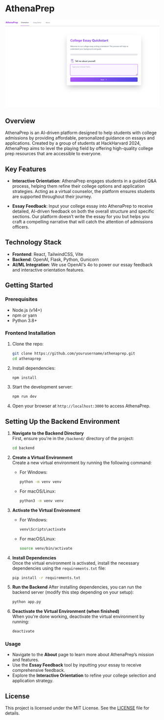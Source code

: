 # AthenaPrep
![Landing page of AthenaPrep](./landing.png)
## Overview
AthenaPrep is an AI-driven platform designed to help students with college admissions by providing affordable, personalized guidance on essays and applications. Created by a group of students at HackHarvard 2024, AthenaPrep aims to level the playing field by offering high-quality college prep resources that are accessible to everyone.

## Key Features
- **Interactive Orientation**: AthenaPrep engages students in a guided Q&A process, helping them refine their college options and application strategies. Acting as a virtual counselor, the platform ensures students are supported throughout their journey.
  
- **Essay Feedback**: Input your college essay into AthenaPrep to receive detailed, AI-driven feedback on both the overall structure and specific sections. Our platform doesn’t write the essay for you but helps you craft a compelling narrative that will catch the attention of admissions officers.

## Technology Stack
- **Frontend**: React, TailwindCSS, Vite
- **Backend**: OpenAI, Flask, Python, Gunicorn
- **AI/ML Integration**: We use OpenAI's 4o to power our essay feedback and interactive orientation features.

## Getting Started

### Prerequisites
- Node.js (v14+)
- npm or yarn
- Python 3.8+

### Frontend Installation
1. Clone the repo:
   ```bash
   git clone https://github.com/yourusername/athenaprep.git
   cd athenaprep
   ```

2. Install dependencies:
   ```bash
   npm install
   ```

3. Start the development server:
   ```bash
   npm run dev
   ```

4. Open your browser at `http://localhost:3000` to access AthenaPrep.


## Setting Up the Backend Environment

1. **Navigate to the Backend Directory**  
   First, ensure you're in the `/backend/` directory of the project:
   ```bash
   cd backend
   ```

2. **Create a Virtual Environment**  
   Create a new virtual environment by running the following command:
   - For Windows:
     ```bash
     python -m venv venv
     ```
   - For macOS/Linux:
     ```bash
     python3 -m venv venv
     ```

3. **Activate the Virtual Environment**
   - For Windows:
     ```bash
     venv\Scripts\activate
     ```
   - For macOS/Linux:
     ```bash
     source venv/bin/activate
     ```

4. **Install Dependencies**  
   Once the virtual environment is activated, install the necessary dependencies using the `requirements.txt` file:
   ```bash
   pip install -r requirements.txt
   ```

5. **Run the Backend**
   After installing dependencies, you can run the backend server (modify this step depending on your setup):
   ```bash
   python app.py
   ```

6. **Deactivate the Virtual Environment (when finished)**  
   When you're done working, deactivate the virtual environment by running:
   ```bash
   deactivate
   ```
### Usage
- Navigate to the **About** page to learn more about AthenaPrep’s mission and features.
- Use the **Essay Feedback** tool by inputting your essay to receive comprehensive feedback.
- Explore the **Interactive Orientation** to refine your college selection and application strategy.

## License
This project is licensed under the MIT License. See the [LICENSE](LICENSE) file for details.
